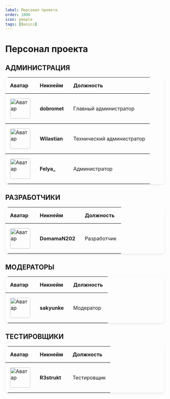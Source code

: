 ```yaml
---
label: Персонал проекта
order: 1000
icon: people
tags: [Basics]
---
```


# Персонал проекта

## АДМИНИСТРАЦИЯ

| Аватар                                    | Никнейм           | Должность             |
|-------------------------------------------|-------------------|-----------------------|
| <img src="https://tp.conceptworx.ru/texture-provider/AVATAR/dobromet" width="64" height="64" alt="Аватар"> | **dobromet**   | Главный администратор |
| <img src="https://crafthead.net/avatar/Wilastian" width="64" height="64" alt="Аватар"> | **Wilastian** | Технический администратор         |
| <img src="https://tp.conceptworx.ru/texture-provider/AVATAR/felya_" width="64" height="64" alt="Аватар"> | **Felya_** | Администратор         |

## РАЗРАБОТЧИКИ

| Аватар                                    | Никнейм        | Должность            |
|-------------------------------------------|----------------|----------------------|
| <img src="https://crafthead.net/avatar/DomamaN202" width="64" height="64" alt="Аватар"> | **DomamaN202**     | Разработчик  |

## МОДЕРАТОРЫ

| Аватар                                    | Никнейм         | Должность         |
|-------------------------------------------|-----------------|-------------------|
| <img src="https://crafthead.net/avatar/sakyunke" width="64" height="64" alt="Аватар"> | **sakyunke** | Модератор |

## ТЕСТИРОВЩИКИ

| Аватар                                    | Никнейм          | Должность           |
|-------------------------------------------|------------------|---------------------|
| <img src="https://crafthead.net/avatar/R3strukt" width="64" height="64" alt="Аватар"> | **R3strukt** | Тестировщик |

<style>
  table {
    width: 100%;
    border-collapse: collapse;
    margin-bottom: 30px;
    border-radius: 10px;
    overflow: hidden;
    box-shadow: 0 2px 5px rgba(0,0,0,0.1);
  }
  th, td {
    padding: 15px;
    text-align: left;
    border-bottom: 1px solid #000000ff;
  }
  img {
    border-radius: 4px;
  }
</style>